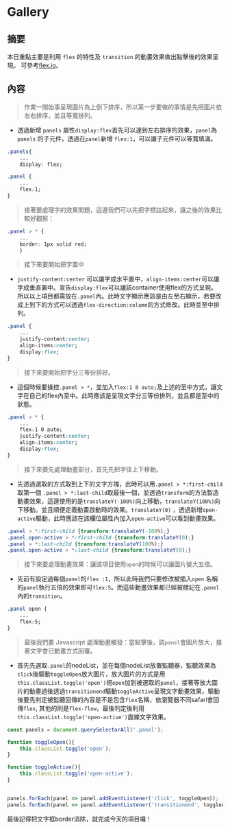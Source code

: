 # Gallery

## 摘要
本日重點主要是利用 `flex` 的特性及 `transition` 的動畫效果做出點擊後的效果呈現。
可參考[flex.io](https://www.flex.io/)。


## 內容

>作業一開始事呈現圖片為上倒下排序，所以第一步要做的事情是先把圖片依左右排序，並且等寬排列。

- 透過新增 `panels` 屬性`display:flex`首先可以達到左右排序的效果，`panel`為`panels` 的子元件，透過在`panel`新增 `flex:1`，可以讓子元件可以等寬填滿。

```css
.panels{
	...
	display: flex;

.panel {
	...
	flex:1;
}
```

>接著要處理字的效果問題，這邊我們可以先把字標註起來，讓之後的效果比較好觀察：

```css
.panel > * {
	...
    border: 1px solid red;
    }

```

>接下來要開始把字置中

- `justify-content:center` 可以讓字成水平置中，`align-items:center`可以讓字成垂直置中。宣告`display:flex`可以讓該container使用flex的方式呈現。所以以上項目都需放在`.panel`內。此時文字顯示應該是由左至右顯示，若要改成上到下的方式可以透過`flex-direction:column`的方式修改。此時並至中排列。

```css
.panel {
	...
	justify-content:center;
    align-items:center;
    display:flex;
}

```

>接下來要開始把字分三等份排好。

- 這個時候要操控`.panel > *`，並加入`flex:1 0 auto;`及上述的至中方式，讓文字在自己的flex內至中。此時應該是呈現文字分三等份排列，並且都是至中的狀態。

```css
.panel > * {
	...
	flex:1 0 auto;
	justify-content:center;
    align-items:center;
    display:flex;
}
```

>接下來要先處理動畫部分，首先先把字往上下移動。

- 先透過選取的方式取到上下的文字方塊，此時可以用`.panel > *:first-child`取第一個 `.panel > *:last-child`取最後一個，並透過`transform`的方法製造動畫效果，這邊使用的是`translateY(-100%)`向上移動，`translateY(100%)`向下移動。並且順便定義動畫啟動時的效果。`translateY(0)` ，透過新增`open-active`驅動，此時應該在該欄位屬性內加入`open-active`可以看到動畫效果。

```css
.panel > *:first-child {transform:translateY(-100%);}
.panel.open-active > *:first-child {transform:translateY(0);}
.panel > *:last-child {transform:translateY(100%);}
.panel.open-active > *:last-child {transform:translateY(0);}
```

>接下來要處理動畫效果：讓該項目使用`open`的時候可以讓圖片變大五倍。

- 先前有設定過每個`panel`的`flex :1`，所以此時我們只要修改被插入`open` 名稱的`panel`執行五倍的效果即可`flex:5`。而這些動畫效果都已經被標記在`.panel` 內的`transition`。

```css
.panel open {
	...
	flex:5;
}
```

> 最後我們要 Javascript 處理動畫觸發：當點擊後，該`panel`會圖片放大，接著文字會已動畫方式回覆。

- 首先先選取`.panel`的nodeList，並在每個nodeList放置監聽器，監聽效果為`click`後驅動`toggleOpen`放大圖片，放大圖片的方式是用`this.classList.toggle('open')`把`open`加到被選取的`panel`，接著等放大圖片的動畫過後透過`transitionend`驅動`toggleActive`呈現文字動畫效果，驅動後要先判定被監聽回傳的內容是不是包含`flex`名稱，依瀏覽器不同safari會回傳`flex`, 其他的則是`flex-flow`，最後判定後利用`this.classList.toggle('open-active')`直線文字效果。

```javascript
const panels = document.querySelectorAll('.panel');

function toggleOpen(){
	this.classList.toggle('open');
}

function toggleActive(){
	this.classList.toggle('open-active');
}


panels.forEach(panel => panel.addEventListener('click', toggleOpen));
panels.forEach(panel => panel.addEventListener('transitionend', toggleActive));
```

最後記得把文字框border消除，就完成今天的項目囉！